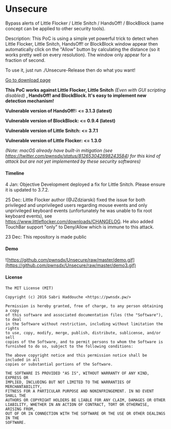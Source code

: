 # Unsecure

Bypass alerts of Little Flocker / Little Snitch / HandsOff! / BlockBlock (same concept can be applied to other security tools).

Description: This PoC is using a simple yet powerful trick to detect when Little Flocker, Little Snitch, HandsOff! or BlockBlock window appear then automatically click on the "Allow" button by calculating the distance (so it works pretty well on every resolution). The window only appear for a fraction of second.

To use it, just run ./Unsecure-Release then do what you want!

[Go to download page](https://github.com/pwnsdx/Unsecure/releases)

**This PoC works against Little Flocker, Little Snitch** *(Even with GUI scripting disabled)* **, HandsOff! and BlockBlock. It's easy to implement new detection mechanism!**

**Vulnerable version of HandsOff!: <= 3.1.3 (latest)**

**Vulnerable version of BlockBlock: <= 0.9.4 (latest)**

**Vulnerable version of Little Snitch: <= 3.7.1**

**Vulnerable version of Little Flocker: <= 1.3.0**

*(Note: macOS already have built-in mitigation (see https://twitter.com/pwnsdx/status/812653042898243584) for this kind of attack but are not yet implemented by these security softwares)*

#### Timeline

4 Jan: Objective Development deployed a fix for Little Snitch. Please ensure it is updated to 3.7.2.

25 Dec: Little Flocker author (@JZdziarski) fixed the issue for both privileged and unprivileged users regarding mouse events and only unprivileged keyboard events (unfortunately he was unable to fix root keyboard events), see https://www.littleflocker.com/downloads/CHANGELOG. He also added TouchBar support "only" to Deny/Allow which is immune to this attack.

23 Dec: This repository is made public

#### Demo

![https://github.com/pwnsdx/Unsecure/raw/master/demo.gif](https://github.com/pwnsdx/Unsecure/raw/master/demo3.gif)

#### License

```
The MIT License (MIT)

Copyright (c) 2016 Sabri Haddouche <https://pwnsdx.pw/>

Permission is hereby granted, free of charge, to any person obtaining a copy
of this software and associated documentation files (the "Software"), to deal
in the Software without restriction, including without limitation the rights
to use, copy, modify, merge, publish, distribute, sublicense, and/or sell
copies of the Software, and to permit persons to whom the Software is
furnished to do so, subject to the following conditions:

The above copyright notice and this permission notice shall be included in all
copies or substantial portions of the Software.

THE SOFTWARE IS PROVIDED "AS IS", WITHOUT WARRANTY OF ANY KIND, EXPRESS OR
IMPLIED, INCLUDING BUT NOT LIMITED TO THE WARRANTIES OF MERCHANTABILITY,
FITNESS FOR A PARTICULAR PURPOSE AND NONINFRINGEMENT. IN NO EVENT SHALL THE
AUTHORS OR COPYRIGHT HOLDERS BE LIABLE FOR ANY CLAIM, DAMAGES OR OTHER
LIABILITY, WHETHER IN AN ACTION OF CONTRACT, TORT OR OTHERWISE, ARISING FROM,
OUT OF OR IN CONNECTION WITH THE SOFTWARE OR THE USE OR OTHER DEALINGS IN THE
SOFTWARE.
```
